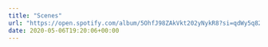```yaml
---
title: "Scenes"
url: "https://open.spotify.com/album/5OhfJ98ZAkVkt202yNykR8?si=qdWy5q82RGq90MLQ1MtjOg"
date: 2020-05-06T19:20:06+00:00
---
```

